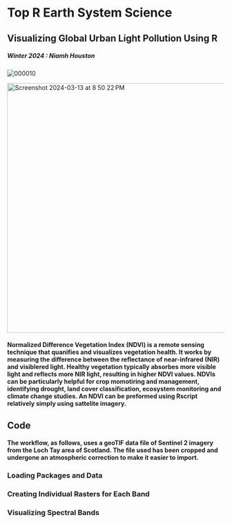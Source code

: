 # Top R Earth System Science  
## Visualizing Global Urban Light Pollution Using R
##### Winter 2024 : Niamh Houston
![000010](https://github.com/niamhhouston/GEOG490/assets/162380093/eede7c88-c9bd-42a8-b5ad-b9a9ca093eda)

<img width="578" alt="Screenshot 2024-03-13 at 8 50 22 PM" src="https://github.com/niamhhouston/GEOG490/assets/162380093/79fc7ced-7131-4004-b84f-6bbe7ff53554">

#### Normalized Difference Vegetation Index (NDVI) is a remote sensing technique that quanifies and visualizes vegetation health. It works by measuring the difference between the reflectance of near-infrared (NIR) and visiblered light. Healthy vegetation typically absorbes more visible light and reflects more NIR light, resulting in higher NDVI values. NDVIs can be particularly helpful for crop momotiring and management, identifying drought, land cover classification, ecosystem monitoring and climate change studies. An NDVI can be preformed using Rscript relatively simply using sattelite imagery. 

## Code
#### The workflow, as follows, uses a geoTIF data file of Sentinel 2 imagery from the Loch Tay area of Scotland. The file used has been cropped and undergone an atmospheric correction to make it easier to import. 

### Loading Packages and Data 

### Creating Individual Rasters for Each Band

### Visualizing Spectral Bands 
